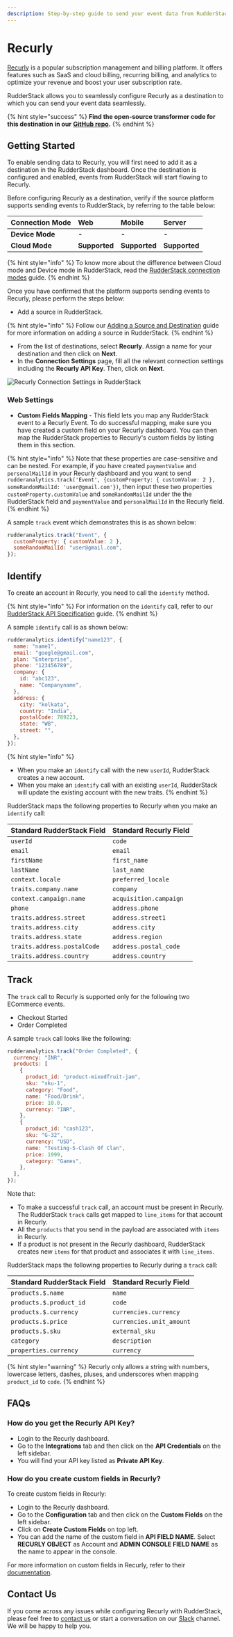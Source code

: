 ```yaml
---
description: Step-by-step guide to send your event data from RudderStack to Recurly.
---
```


# Recurly

[Recurly](https://recurly.com/) is a popular subscription management and billing platform. It offers features such as SaaS and cloud billing, recurring billing, and analytics to optimize your revenue and boost your user subscription rate.

RudderStack allows you to seamlessly configure Recurly as a destination to which you can send your event data seamlessly.

{% hint style="success" %}
**Find the open-source transformer code for this destination in our** [**GitHub repo**](https://github.com/rudderlabs/rudder-transformer/tree/master/v0/destinations/recurly)**.**
{% endhint %}

## Getting Started

To enable sending data to Recurly, you will first need to add it as a destination in the RudderStack dashboard. Once the destination is configured and enabled, events from RudderStack will start flowing to Recurly.

Before configuring Recurly as a destination, verify if the source platform supports sending events to RudderStack, by referring to the table below:

| **Connection Mode** | Web           | Mobile        | Server        |
| :------------------ | :------------ | :------------ | :------------ |
| **Device Mode**     | **-**         | **-**         | **-**         |
| **Cloud Mode**      | **Supported** | **Supported** | **Supported** |

{% hint style="info" %}
To know more about the difference between Cloud mode and Device mode in RudderStack, read the [RudderStack connection modes](https://docs.rudderstack.com/get-started/rudderstack-connection-modes) guide.
{% endhint %}

Once you have confirmed that the platform supports sending events to Recurly, please perform the steps below:

- Add a source in RudderStack.

{% hint style="info" %}
Follow our [Adding a Source and Destination](https://docs.rudderstack.com/how-to-guides/adding-source-and-destination-rudderstack) guide for more information on adding a source in RudderStack.
{% endhint %}

- From the list of destinations, select **Recurly**. Assign a name for your destination and then click on **Next**.
- In the **Connection Settings** page, fill all the relevant connection settings including the **Recurly API Key**. Then, click on **Next**.

![Recurly Connection Settings in RudderStack](../../.gitbook/assets/recurly.png)

### Web Settings

- **Custom Fields Mapping** - This field lets you map any RudderStack event to a Recurly Event. To do successful mapping, make sure you have created a custom field on your Recurly dashboard. You can then map the RudderStack properties to Recurly's custom fields by listing them in this section.

{% hint style="info" %}
Note that these properties are case-sensitive and can be nested. For example, if you have created `paymentValue` and `personalMailId` in your Recurly dashboard and you want to send `rudderanalytics.track('Event', {customProperty: { customValue: 2 }, someRandomMailId: 'user@gmail.com'})`, then input these two properties `customProperty.customValue` and `someRandomMailId` under the the RudderStack field and `paymentValue` and `personalMailId` in the Recurly field.
{% endhint %}

A sample `track` event which demonstrates this is as shown below:

```javascript
rudderanalytics.track("Event", {
  customProperty: { customValue: 2 },
  someRandomMailId: "user@gmail.com",
});
```

## Identify

To create an account in Recurly, you need to call the `identify` method.

{% hint style="info" %}
For information on the `identify` call, refer to our [RudderStack API Specification](https://docs.rudderstack.com/rudderstack-api-spec) guide.
{% endhint %}

A sample `identify` call is as shown below:

```javascript
rudderanalytics.identify("name123", {
  name: "name1",
  email: "google@gmail.com",
  plan: "Enterprise",
  phone: "123456789",
  company: {
    id: "abc123",
    name: "Companyname",
  },
  address: {
    city: "kolkata",
    country: "India",
    postalCode: 789223,
    state: "WB",
    street: "",
  },
});
```

{% hint style="info" %}

- When you make an `identify` call with the new `userId`, RudderStack creates a new account.
- When you make an `identify` call with an existing `userId`, RudderStack will update the existing account with the new traits.
  {% endhint %}

RudderStack maps the following properties to Recurly when you make an `identify` call:

| **Standard RudderStack Field** | **Standard Recurly Field** |
| :----------------------------- | :------------------------- |
| `userId`                       | `code`                     |
| `email`                        | `email`                    |
| `firstName`                    | `first_name`               |
| `lastName`                     | `last_name`                |
| `context.locale`               | `preferred_locale`         |
| `traits.company.name`          | `company`                  |
| `context.campaign.name`        | `acquisition.campaign`     |
| `phone`                        | `address.phone`            |
| `traits.address.street`        | `address.street1`          |
| `traits.address.city`          | `address.city`             |
| `traits.address.state`         | `address.region`           |
| `traits.address.postalCode`    | `address.postal_code`      |
| `traits.address.country`       | `address.country`          |

## Track

The `track` call to Recurly is supported only for the following two ECommerce events.

- Checkout Started
- Order Completed

A sample `track` call looks like the following:

```javascript
rudderanalytics.track("Order Completed", {
  currency: "INR",
  products: [
    {
      product_id: "product-mixedfruit-jam",
      sku: "sku-1",
      category: "Food",
      name: "Food/Drink",
      price: 10.0,
      currency: "INR",
    },
    {
      product_id: "cash123",
      sku: "G-32",
      currency: "USD",
      name: "Testing-5-Clash Of Clan",
      price: 1999,
      category: "Games",
    },
  ],
});
```

Note that:

- To make a successful `track` call, an account must be present in Recurly. The RudderStack `track` calls get mapped to `line_items` for that account in Recurly.
- All the `products` that you send in the payload are associated with `items` in Recurly.
- If a product is not present in the Recurly dashboard, RudderStack creates new `items` for that product and associates it with `line_items`.

RudderStack maps the following properties to Recurly during a `track` call:

| Standard RudderStack Field | Standard Recurly Field   |
| :------------------------- | :----------------------- |
| `products.$.name`          | `name`                   |
| `products.$.product_id`    | `code`                   |
| `products.$.currency`      | `currencies.currency`    |
| `products.$.price`         | `currencies.unit_amount` |
| `products.$.sku`           | `external_sku`           |
| `category`                 | `description`            |
| `properties.currency`      | `currency`               |

{% hint style="warning" %}
Recurly only allows a string with numbers, lowercase letters, dashes, pluses, and underscores when mapping `product_id` to `code`.
{% endhint %}

## FAQs

### **How do you get the Recurly API Key?**

- Login to the Recurly dashboard.
- Go to the **Integrations** tab and then click on the **API Credentials** on the left sidebar.
- You will find your API key listed as **Private API Key**.

### **How do you create custom fields in Recurly?**

To create custom fields in Recurly:

- Login to the Recurly dashboard.
- Go to the **Configuration** tab and then click on the **Custom Fields** on the left sidebar.
- Click on **Create Custom Fields** on top left.
- You can add the name of the custom field in **API FIELD NAME**. Select **RECURLY OBJECT** as Account and **ADMIN CONSOLE FIELD NAME** as the name to appear in the console.

For more information on custom fields in Recurly, refer to their [documentation](https://docs.recurly.com/docs/custom-fields).

## Contact Us

If you come across any issues while configuring Recurly with RudderStack, please feel free to [contact us](mailto:%20docs@rudderstack.com) or start a conversation on our [Slack](https://resources.rudderstack.com/join-rudderstack-slack) channel. We will be happy to help you.
